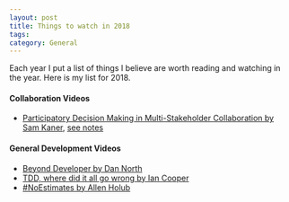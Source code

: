```yaml
---
layout: post
title: Things to watch in 2018
tags: 
category: General
---
```


Each year I put a list of things I believe are worth reading and watching in the year. Here is my list for 2018.

#### Collaboration Videos

- [Participatory Decision Making in Multi-Stakeholder Collaboration by Sam Kaner](https://www.youtube.com/watch?v=P2OETQWfLro), [see notes](http://blog.markpearl.co.za/Participatory-Decision-Making-in-Multi-Stakeholder-Collaboration-by-Sam-Kaner)  

#### General Development Videos

- [Beyond Developer by Dan North](https://www.youtube.com/watch?v=wYEk0y8LYfg)  
- [TDD, where did it all go wrong by Ian Cooper](https://www.youtube.com/watch?v=EZ05e7EMOLM)  
- [#NoEstimates by Allen Holub](https://www.youtube.com/watch?v=QVBlnCTu9Ms)  


